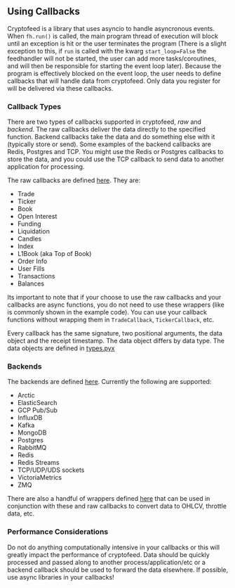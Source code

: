 ## Using Callbacks

Cryptofeed is a library that uses asyncio to handle asyncronous events. When `fh.run()` is called, the main program thread of execution will block until an exception is hit or the user terminates the program (There is a slight exception to this, if `run` is called with the kwarg `start_loop=False` the feedhandler will not be started, the user can add more tasks/coroutines, and will then be responsible for starting the event loop later). Because the program is effectively blocked on the event loop, the user needs to define callbacks that will handle data from cryptofeed. Only data you register for will be delivered via these callbacks.

### Callback Types

There are two types of callbacks supported in cryptofeed, *raw* and *backend*. The raw callbacks deliver the data directly to the specified function. Backend callbacks take the data and do something else with it (typically store or send). Some examples of the backend callbacks are Redis, Postgres and TCP. You might use the Redis or Postgres callbacks to store the data, and you could use the TCP callback to send data to another application for processing.

The raw callbacks are defined [here](../cryptofeed/callback.py). They are:

* Trade
* Ticker
* Book
* Open Interest
* Funding
* Liquidation
* Candles
* Index
* L1Book (aka Top of Book)
* Order Info
* User Fills
* Transactions
* Balances

Its important to note that if your choose to use the raw callbacks and your callbacks are async functions, you do not need to use these wrappers (like is commonly shown in the example code). You can use your callback functions without wrapping them in `TradeCallback`, `TickerCallback`, etc.

Every callback has the same signature, two positional arguments, the data object and the receipt timestamp. The data object differs by data type. The data objects are defined in [types.pyx](../cryptofeed/types.pyx)


### Backends

The backends are defined [here](../cryptofeed/backends/). Currently the following are supported:

* Arctic
* ElasticSearch
* GCP Pub/Sub
* InfluxDB
* Kafka
* MongoDB
* Postgres
* RabbitMQ
* Redis
* Redis Streams
* TCP/UDP/UDS sockets
* VictoriaMetrics
* ZMQ

There are also a handful of wrappers defined [here](../cryptofeed/backends/aggregate.py) that can be used in conjunction with these and raw callbacks to convert data to OHLCV, throttle data, etc. 

### Performance Considerations

Do not do anything computationally intensive in your callbacks or this will greatly impact the performance of cryptofeed. Data should be quickly processed and passed along to another process/application/etc or a backend callback should be used to forward the data elsewhere. If possible, use async libraries in your callbacks!

